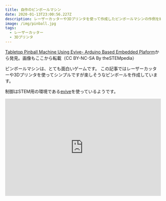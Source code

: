 ```yaml
---
title: 自作のピンボールマシン
date: 2020-01-13T23:00:56.227Z
description: レーザーカッターや3Dプリンタを使って作成したピンボールマシンの作例を紹介します。
image: /img/pinball.jpg
tags:
  - レーザーカッター
  - 3Dプリンタ
---
```

[Tabletop Pinball Machine Using Evive- Arduino Based Embedded Plaform](https://www.instructables.com/id/Tabletop-Pinball-Machine-Using-Evive-Arduino-Based/)から発見。画像もここから転載（CC BY-NC-SA By theSTEMpedia）

ピンボールマシンは、とても面白いゲームです。
この記事ではレーザーカッターや3Dプリンタを使ってシンプルですが楽しそうなピンボールを作成しています。

制御はSTEM用の環境である[evive](https://thestempedia.com/product/evive/)を使っているようです。

<iframe width="100%" height="315" src="https://www.youtube.com/embed/Duv-Vh-k4uQ" frameborder="0" allow="accelerometer; autoplay; encrypted-media; gyroscope; picture-in-picture" allowfullscreen></iframe>
